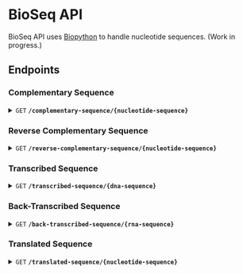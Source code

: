 # BioSeq API

BioSeq API uses [Biopython](https://biopython.org/) to handle nucleotide sequences. (Work in progress.)

## Endpoints

### Complementary Sequence
<details>

<summary><code>GET</code> <code><strong>/complementary-sequence/{nucleotide-sequence}</strong></code></summary>

Accepts a nucleotide sequence and returns a complementary nucleotide sequence.

#### Path parameters

> | Name   |  Type      | Data type      | Description                                          |
> |--------|------------|----------------|------------------------------------------------------|
> | `nucleotide-sequence` |  Required  | String     | Nucleotide sequence to complement              |

#### Example request
> ```js
>  curl -X GET "https://bioseq.xyz/complementary-sequence/AGCCCTCCAGGACAGGCTGCATCAGAAGAGGCCATCAAG"
> ```

#### Example response
> ```json
> {
>     "nucleotide-sequence": "TCGGGAGGTCCTGTCCGACGTAGTCTTCTCCGGTAGTTC"
> }
> ```

#### Response schema

> | Object   |  Type      | Data type      | Description                                          |
> |--------|------------|----------------|------------------------------------------------------|
> | `nucleotide-sequence` |  Required  | String     | Complementary nucleotide sequence       |
</details>

### Reverse Complementary Sequence

<details>
<summary><code>GET</code> <code><strong>/reverse-complementary-sequence/{nucleotide-sequence}</strong></code></summary>

Accepts a nucleotide sequence and returns a reverse complementary nucleotide sequence.

#### Path parameters

> | Name   |  Type      | Data type      | Description                                          |
> |--------|------------|----------------|------------------------------------------------------|
> | `nucleotide-sequence` |  Required  | String     | Nucleotide sequence to reverse-complement      |

#### Example request
> ```js
>  curl -X GET "https://bioseq.xyz/reverse-complementary-sequence/AGCCCTCCAGGACAGGCTGCATCAGAAGAGGCCATCAAG"
> ```

#### Example response
> ```json
> {
>     "nucleotide-sequence": "CTTGATGGCCTCTTCTGATGCAGCCTGTCCTGGAGGGCT"
> }
> ```

#### Response schema

> | Object   |  Type      | Data type      | Description                                          |
> |--------|------------|----------------|------------------------------------------------------|
> | `nucleotide-sequence` |  Required  | String     | Reverse complementary nucleotide sequence      |
</details>

### Transcribed Sequence

<details>
<summary><code>GET</code> <code><strong>/transcribed-sequence/{dna-sequence}</strong></code></summary>

Accepts a DNA sequence and returns a transcribed RNA sequence.

#### Path parameters

> | Name   |  Type      | Data type      | Description                                          |
> |--------|------------|----------------|------------------------------------------------------|
> | `dna-sequence` |  Required  | String     | DNA sequence to transcribe     |

#### Example request
> ```js
>  curl -X GET "https://bioseq.xyz/transcribed-sequence/AGCCCTCCAGGACAGGCTGCATCAGAAGAGGCCATCAAG"
> ```

#### Example response
> ```json
> {
>     "rna-sequence": "AGCCCUCCAGGACAGGCUGCAUCAGAAGAGGCCAUCAAG"
> }
> ```

#### Response schema

> | Object   |  Type      | Data type      | Description                                          |
> |--------|------------|----------------|------------------------------------------------------|
> | `rna-sequence` |  Required  | String     | Transcribed RNA sequence                 |
</details>

### Back-Transcribed Sequence

<details>
<summary><code>GET</code> <code><strong>/back-transcribed-sequence/{rna-sequence}</strong></code></summary>

Accepts an RNA sequence and returns a back-transcribed DNA sequence.

#### Path parameters

> | Name   |  Type      | Data type      | Description                                          |
> |--------|------------|----------------|------------------------------------------------------|
> | `rna-sequence` |  Required  | String     | RNA sequence to back-transcribe                |

#### Example request
> ```js
>  curl -X GET "https://bioseq.xyz/back-transcribed-sequence/AGCCCUCCAGGACAGGCUGCAUCAGAAGAGGCCAUCAAG"
> ```

#### Example response
> ```json
> {
>     "dna-sequence": "AGCCCTCCAGGACAGGCTGCATCAGAAGAGGCCATCAAG"
> }
> ```

#### Response schema

> | Object   |  Type      | Data type      | Description                                          |
> |--------|------------|----------------|------------------------------------------------------|
> | `dna-sequence` |  Required  | String     | Back-transcribed DNA sequence            |
</details>

### Translated Sequence

<details>
<summary><code>GET</code> <code><strong>/translated-sequence/{nucleotide-sequence}</strong></code></summary>

Accepts a nucleotide sequence and returns a translated protein sequence.

#### Path parameters

> | Name   |  Type      | Data type      | Description                                          |
> |--------|------------|----------------|------------------------------------------------------|
> | `nucleotide-sequence` |  Required  | String     | Nucleotide sequence to translate          |

#### Example request
> ```js
>  curl -X GET "https://bioseq.xyz/translated-sequence/AGCCCTCCAGGACAGGCTGCATCAGAAGAGGCCATCAAG"
> ```

#### Example response
> ```json
> {
>     "protein-sequence": "SPPGQAASEEAIK"
> }
> ```

#### Response schema

> | Object   |  Type      | Data type      | Description                                          |
> |--------|------------|----------------|------------------------------------------------------|
> | `protein-sequence` |  Required  | String     | Translated protein sequence        |

</details>
